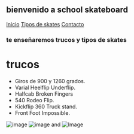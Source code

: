 ## bienvenido a school skateboard

[Inicio](indiex.md) [Tipos de skates](skates.md) [Contacto](contacto.md)

### te enseñaremos trucos y tipos de skates


# trucos

- Giros de 900 y 1260 grados.
- Varial Heelflip Underflip.
- Halfcab Broken Fingers
- 540 Rodeo Flip.
- Kickflip 360 Truck stand.
- Front Foot Impossible.

![image](https://user-images.githubusercontent.com/99926808/157769415-d401475d-6360-44ea-9de7-755473498f7d.png)
  ![image](https://user-images.githubusercontent.com/99926808/157769511-0be0a5ee-b331-4b8f-910f-f8e634402101.png) and ![Image](src)

